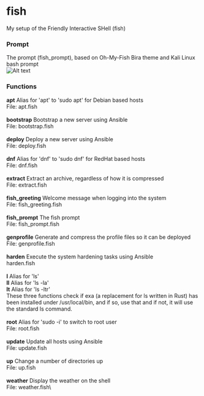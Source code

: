 # fish
My setup of the Friendly Interactive SHell (fish)

### Prompt
The prompt (fish_prompt), based on Oh-My-Fish Bira theme and Kali Linux bash prompt\
![Alt text](https://www.sport-touring.eu/old/stuff/prompt.png "prompt")

### Functions
**apt**              Alias for 'apt' to 'sudo apt' for Debian based hosts\
File: apt.fish\
\
**bootstrap**        Bootstrap a new server using Ansible\
File: bootstrap.fish\
\
**deploy**           Deploy a new server using Ansible\
File: deploy.fish\
\
**dnf**              Alias for 'dnf' to 'sudo dnf' for RedHat based hosts\
File: dnf.fish\
\
**extract**          Extract an archive, regardless of how it is compressed\
File: extract.fish\
\
**fish_greeting**    Welcome message when logging into the system\
File: fish_greeting.fish\
\
**fish_prompt**      The fish prompt\
File: fish_prompt.fish\
\
**genprofile**       Generate and compress the profile files so it can be deployed\
File: genprofile.fish\
\
**harden**           Execute the system hardening tasks using Ansible\
harden.fish\
\
**l**                Alias for 'ls'\
**ll**               Alias for 'ls -la'\
**lt**               Alias for 'ls -ltr'\
These three functions check if exa (a replacement for ls written in Rust) has been installed under /usr/local/bin, and if so, use that and if not, it will use the standard ls command.\
\
**root**             Alias for 'sudo -i' to switch to root user\
File: root.fish\
\
**update**           Update all hosts using Ansible\
File: update.fish\
\
**up**               Change a number of directories up\
File: up.fish\
\
**weather**          Display the weather on the shell\
File: weather.fish\